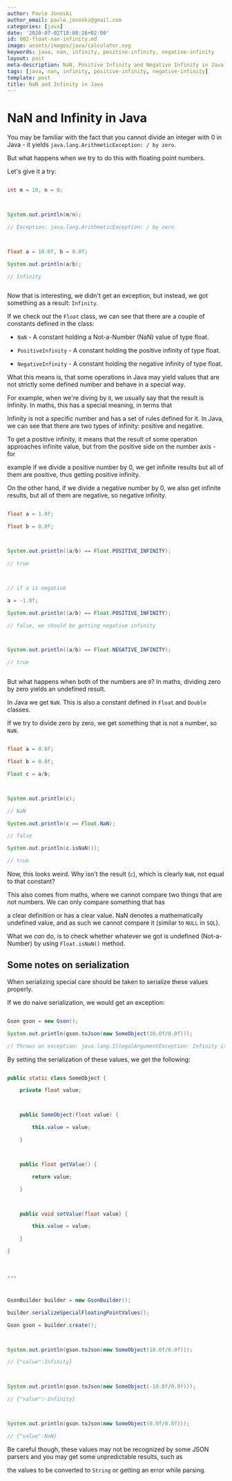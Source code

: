 ```yaml
---
author: Pavle Jonoski
author_email: pavle.jonoski@gmail.com
categories: [java]
date: '2020-07-02T18:08:26+02:00'
id: 002-float-nan-infinity.md
image: assets/images/java/calculator.svg
keywords: java, nan, infinity, positive-infinity, negative-infinity
layout: post
meta-description: NaN, Positive Infinity and Negative Infinity in Java
tags: [java, nan, infinity, positive-infinity, negative-infinity]
template: post
title: NaN and Infinity in Java
---
```




# NaN and Infinity in Java



You may be familiar with the fact that you cannot divide an integer with 0 in Java - it yields `java.lang.ArithmeticException: / by zero`.

But what happens when we try to do this with floating point numbers.



Let's give it a try:



```java

int m = 10, n = 0;



System.out.println(m/n);

// Exception: java.lang.ArithmeticException: / by zero



float a = 10.0f, b = 0.0f;

System.out.println(a/b);

// Infinity



```



Now that is interesting, we didn't get an exception, but instead, we got something as a result: `Infinity`.



If we check out the `Float` class, we can see that there are a couple of constants defined in the class:



* `NaN` - A constant holding a Not-a-Number (NaN) value of type float.

* `PositiveInfinity` - A constant holding the positive infinity of type float.

* `NegativeInfinity` - A constant holding the negative infinity of type float.



What this means is, that some operations in Java may yield values that are not strictly some defined number and behave in a special way.

For example, when we're diving by `0`, we usually say that the result is Infinity. In maths, this has a special meaning, in terms that

Infinity is not a specific number and has a set of rules defined for it. In Java, we can see that there are two types of infinity: positive and negative.



To get a positive infinity, it means that the result of some operation approaches infinite value, but from the positive side on the number axis - for

example if we divide a positive number by 0, we get infinite results but all of them are positive, thus getting positive infinity.

On the other hand, if we divide a negative number by 0, we also get infinite results, but all of them are negative, so negative infinity.



```java

float a = 1.0f;

float b = 0.0f;



System.out.println((a/b) == Float.POSITIVE_INFINITY);

// true



// if a is negative

a = -1.0f;

System.out.println((a/b) == Float.POSITIVE_INFINITY);

// false, we should be getting negative infinity



System.out.println((a/b) == Float.NEGATIVE_INFINITY);

// true



```





But what happens when both of the numbers are `0`? In maths, dividing zero by zero yields an undefined result.



In Java we get `NaN`. This is also a constant defined in `Float` and `Double` classes.

If we try to divide zero by zero, we get something that is not a number, so `NaN`.



```java

float a = 0.0f;

float b = 0.0f;

Float c = a/b;



System.out.println(c);

// NaN

System.out.println(c == Float.NaN);

// false

System.out.println(c.isNaN());

// true

```



Now, this looks weird. Why isn't the result (`c`), which is clearly `NaN`, not equal to that constant?



This also comes from maths, where we cannot compare two things that are not numbers. We can only compare something that has 

a clear definition or has a clear value. NaN denotes a mathematically undefined value, and as such we cannot compare it (similar to `NULL` in `SQL`).



What we *can* do, is to check whether whatever we got is undefined (Not-a-Number) by using `Float.isNaN()` method.



## Some notes on serialization



When serializing special care should be taken to serialize these values properly.

If we do naive serialization, we would get an exception:



```java

Gson gson = new Gson();

System.out.println(gson.toJson(new SomeObject(10.0f/0.0f)));

// Throws an exception: java.lang.IllegalArgumentException: Infinity is not a valid double value as per JSON specification. To override this behavior, use GsonBuilder.serializeSpecialFloatingPointValues() method.

```



By setting the serialization of these values, we get the following:



```java

public static class SomeObject {

    private float value;



    public SomeObject(float value) {

        this.value = value;

    }



    public float getValue() {

        return value;

    }



    public void setValue(float value) {

        this.value = value;

    }

}



...



GsonBuilder builder = new GsonBuilder();

builder.serializeSpecialFloatingPointValues();

Gson gson = builder.create();



System.out.println(gson.toJson(new SomeObject(10.0f/0.0f)));

// {"value":Infinity}



System.out.println(gson.toJson(new SomeObject(-10.0f/0.0f)));

// {"value":-Infinity}



System.out.println(gson.toJson(new SomeObject(0.0f/0.0f)));

// {"value":NaN}

```



Be careful though, these values may not be recognized by some JSON parsers and you may get some unpredictable results, such as

the values to be converted to `String` or getting an error while parsing.

